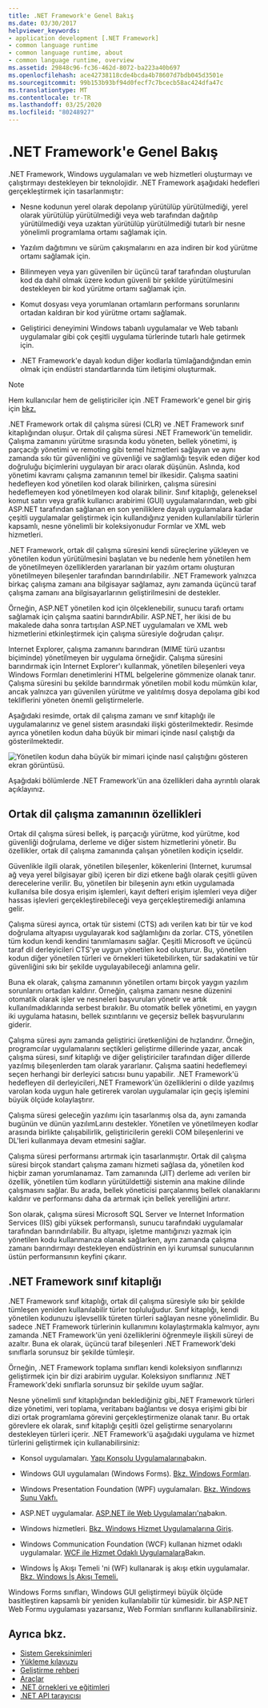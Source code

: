 ```yaml
---
title: .NET Framework'e Genel Bakış
ms.date: 03/30/2017
helpviewer_keywords:
- application development [.NET Framework]
- common language runtime
- common language runtime, about
- common language runtime, overview
ms.assetid: 29848c96-fc36-462d-8072-ba223a40b697
ms.openlocfilehash: ace42738118cde4bcda4b78607d7bdb045d3501e
ms.sourcegitcommit: 99b153b93bf94d0fecf7c7bcecb58ac424dfa47c
ms.translationtype: MT
ms.contentlocale: tr-TR
ms.lasthandoff: 03/25/2020
ms.locfileid: "80248927"
---
```

# <a name="overview-of-net-framework"></a>.NET Framework'e Genel Bakış

.NET Framework, Windows uygulamaları ve web hizmetleri oluşturmayı ve çalıştırmayı destekleyen bir teknolojidir. .NET Framework aşağıdaki hedefleri gerçekleştirmek için tasarlanmıştır:

- Nesne kodunun yerel olarak depolanıp yürütülüp yürütülmediği, yerel olarak yürütülüp yürütülmediği veya web tarafından dağıtılıp yürütülmediği veya uzaktan yürütülüp yürütülmediği tutarlı bir nesne yönelimli programlama ortamı sağlamak için.

- Yazılım dağıtımını ve sürüm çakışmalarını en aza indiren bir kod yürütme ortamı sağlamak için.

- Bilinmeyen veya yarı güvenilen bir üçüncü taraf tarafından oluşturulan kod da dahil olmak üzere kodun güvenli bir şekilde yürütülmesini destekleyen bir kod yürütme ortamı sağlamak için.

- Komut dosyası veya yorumlanan ortamların performans sorunlarını ortadan kaldıran bir kod yürütme ortamı sağlamak.

- Geliştirici deneyimini Windows tabanlı uygulamalar ve Web tabanlı uygulamalar gibi çok çeşitli uygulama türlerinde tutarlı hale getirmek için.

- .NET Framework'e dayalı kodun diğer kodlarla tümlağandığından emin olmak için endüstri standartlarında tüm iletişimi oluşturmak.

> [!NOTE]
> Hem kullanıcılar hem de geliştiriciler için .NET Framework'e genel bir giriş için [bkz.](index.md)

.NET Framework ortak dil çalışma süresi (CLR) ve .NET Framework sınıf kitaplığından oluşur. Ortak dil çalışma süresi .NET Framework'ün temelidir. Çalışma zamanını yürütme sırasında kodu yöneten, bellek yönetimi, iş parçacığı yönetimi ve remoting gibi temel hizmetleri sağlayan ve aynı zamanda sıkı tür güvenliğini ve güvenliği ve sağlamlığı teşvik eden diğer kod doğruluğu biçimlerini uygulayan bir aracı olarak düşünün. Aslında, kod yönetimi kavramı çalışma zamanının temel bir ilkesidir. Çalışma saatini hedefleyen kod yönetilen kod olarak bilinirken, çalışma süresini hedeflemeyen kod yönetilmeyen kod olarak bilinir. Sınıf kitaplığı, geleneksel komut satırı veya grafik kullanıcı arabirimi (GUI) uygulamalarından, web gibi ASP.NET tarafından sağlanan en son yeniliklere dayalı uygulamalara kadar çeşitli uygulamalar geliştirmek için kullandığınız yeniden kullanılabilir türlerin kapsamlı, nesne yönelimli bir koleksiyonudur Formlar ve XML web hizmetleri.

.NET Framework, ortak dil çalışma süresini kendi süreçlerine yükleyen ve yönetilen kodun yürütülmesini başlatan ve bu nedenle hem yönetilen hem de yönetilmeyen özelliklerden yararlanan bir yazılım ortamı oluşturan yönetilmeyen bileşenler tarafından barındırılabilir. .NET Framework yalnızca birkaç çalışma zamanı ana bilgisayar sağlamaz, aynı zamanda üçüncü taraf çalışma zamanı ana bilgisayarlarının geliştirilmesini de destekler.

Örneğin, ASP.NET yönetilen kod için ölçeklenebilir, sunucu tarafı ortamı sağlamak için çalışma saatini barındırAbilir. ASP.NET, her ikisi de bu makalede daha sonra tartışılan ASP.NET uygulamaları ve XML web hizmetlerini etkinleştirmek için çalışma süresiyle doğrudan çalışır.

Internet Explorer, çalışma zamanını barındıran (MIME türü uzantısı biçiminde) yönetilmeyen bir uygulama örneğidir. Çalışma süresini barındırmak için Internet Explorer'ı kullanmak, yönetilen bileşenleri veya Windows Formları denetimlerini HTML belgelerine gömmenize olanak tanır. Çalışma süresini bu şekilde barındırmak yönetilen mobil kodu mümkün kılar, ancak yalnızca yarı güvenilen yürütme ve yalıtılmış dosya depolama gibi kod tekliflerini yöneten önemli geliştirmelerle.

Aşağıdaki resimde, ortak dil çalışma zamanı ve sınıf kitaplığı ile uygulamalarınız ve genel sistem arasındaki ilişki gösterilmektedir. Resimde ayrıca yönetilen kodun daha büyük bir mimari içinde nasıl çalıştığı da gösterilmektedir.

![Yönetilen kodun daha büyük bir mimari içinde nasıl çalıştığını gösteren ekran görüntüsü.](./media/overview/language-runtime-class-library-relationship.gif)

Aşağıdaki bölümlerde .NET Framework'ün ana özellikleri daha ayrıntılı olarak açıklayınız.

## <a name="features-of-the-common-language-runtime"></a>Ortak dil çalışma zamanının özellikleri

Ortak dil çalışma süresi bellek, iş parçacığı yürütme, kod yürütme, kod güvenliği doğrulama, derleme ve diğer sistem hizmetlerini yönetir. Bu özellikler, ortak dil çalışma zamanında çalışan yönetilen kodiçin içseldir.

Güvenlikle ilgili olarak, yönetilen bileşenler, kökenlerini (Internet, kurumsal ağ veya yerel bilgisayar gibi) içeren bir dizi etkene bağlı olarak çeşitli güven derecelerine verilir. Bu, yönetilen bir bileşenin aynı etkin uygulamada kullanılsa bile dosya erişim işlemleri, kayıt defteri erişim işlemleri veya diğer hassas işlevleri gerçekleştirebileceği veya gerçekleştiremediği anlamına gelir.

Çalışma süresi ayrıca, ortak tür sistemi (CTS) adı verilen katı bir tür ve kod doğrulama altyapısı uygulayarak kod sağlamlığını da zorlar. CTS, yönetilen tüm kodun kendi kendini tanımlamasını sağlar. Çeşitli Microsoft ve üçüncü taraf dil derleyicileri CTS'ye uygun yönetilen kod oluşturur. Bu, yönetilen kodun diğer yönetilen türleri ve örnekleri tüketebilirken, tür sadakatini ve tür güvenliğini sıkı bir şekilde uygulayabileceği anlamına gelir.

Buna ek olarak, çalışma zamanının yönetilen ortamı birçok yaygın yazılım sorunlarını ortadan kaldırır. Örneğin, çalışma zamanı nesne düzenini otomatik olarak işler ve nesneleri başvuruları yönetir ve artık kullanılmadıklarında serbest bırakılır. Bu otomatik bellek yönetimi, en yaygın iki uygulama hatasını, bellek sızıntılarını ve geçersiz bellek başvurularını giderir.

Çalışma süresi aynı zamanda geliştirici üretkenliğini de hızlandırır. Örneğin, programcılar uygulamalarını seçtikleri geliştirme dillerinde yazar, ancak çalışma süresi, sınıf kitaplığı ve diğer geliştiriciler tarafından diğer dillerde yazılmış bileşenlerden tam olarak yararlanır. Çalışma saatini hedeflemeyi seçen herhangi bir derleyici satıcısı bunu yapabilir. .NET Framework'ü hedefleyen dil derleyicileri,.NET Framework'ün özelliklerini o dilde yazılmış varolan koda uygun hale getirerek varolan uygulamalar için geçiş işlemini büyük ölçüde kolaylaştırır.

Çalışma süresi geleceğin yazılımı için tasarlanmış olsa da, aynı zamanda bugünün ve dünün yazılımLarını destekler. Yönetilen ve yönetilmeyen kodlar arasında birlikte çalışabilirlik, geliştiricilerin gerekli COM bileşenlerini ve DL'leri kullanmaya devam etmesini sağlar.

Çalışma süresi performansı artırmak için tasarlanmıştır. Ortak dil çalışma süresi birçok standart çalışma zamanı hizmeti sağlasa da, yönetilen kod hiçbir zaman yorumlanamaz. Tam zamanında (JIT) derleme adı verilen bir özellik, yönetilen tüm kodların yürütüldettiği sistemin ana makine dilinde çalışmasını sağlar. Bu arada, bellek yöneticisi parçalanmış bellek olanaklarını kaldırır ve performansı daha da artırmak için bellek yerelliğini artırır.

Son olarak, çalışma süresi Microsoft SQL Server ve Internet Information Services (IIS) gibi yüksek performanslı, sunucu tarafındaki uygulamalar tarafından barındırılabilir. Bu altyapı, işletme mantığınızı yazmak için yönetilen kodu kullanmanıza olanak sağlarken, aynı zamanda çalışma zamanı barındırmayı destekleyen endüstrinin en iyi kurumsal sunucularının üstün performansının keyfini çıkarır.

## <a name="net-framework-class-library"></a>.NET Framework sınıf kitaplığı

.NET Framework sınıf kitaplığı, ortak dil çalışma süresiyle sıkı bir şekilde tümleşen yeniden kullanılabilir türler topluluğudur. Sınıf kitaplığı, kendi yönetilen kodunuzu işlevsellik türeten türleri sağlayan nesne yönelimlidir. Bu sadece .NET Framework türlerinin kullanımını kolaylaştırmakla kalmıyor, aynı zamanda .NET Framework'ün yeni özelliklerini öğrenmeyle ilişkili süreyi de azaltır. Buna ek olarak, üçüncü taraf bileşenleri .NET Framework'deki sınıflarla sorunsuz bir şekilde tümleşir.

Örneğin, .NET Framework toplama sınıfları kendi koleksiyon sınıflarınızı geliştirmek için bir dizi arabirim uygular. Koleksiyon sınıflarınız .NET Framework'deki sınıflarla sorunsuz bir şekilde uyum sağlar.

Nesne yönelimli sınıf kitaplığından beklediğiniz gibi,.NET Framework türleri dize yönetimi, veri toplama, veritabanı bağlantısı ve dosya erişimi gibi bir dizi ortak programlama görevini gerçekleştirmenize olanak tanır. Bu ortak görevlere ek olarak, sınıf kitaplığı çeşitli özel geliştirme senaryolarını destekleyen türleri içerir. .NET Framework'ü aşağıdaki uygulama ve hizmet türlerini geliştirmek için kullanabilirsiniz:

- Konsol uygulamaları. [Yapı Konsolu Uygulamalarına](../../standard/building-console-apps.md)bakın.

- Windows GUI uygulamaları (Windows Forms). [Bkz. Windows Formları](../winforms/index.md).

- Windows Presentation Foundation (WPF) uygulamaları. [Bkz. Windows Sunu Vakfı.](../wpf/index.md)

- ASP.NET uygulamalar. [ASP.NET ile Web Uygulamaları'na](../develop-web-apps-with-aspnet.md)bakın.

- Windows hizmetleri. [Bkz. Windows Hizmet Uygulamalarına Giriş](../windows-services/introduction-to-windows-service-applications.md).

- Windows Communication Foundation (WCF) kullanan hizmet odaklı uygulamalar. [WCF ile Hizmet Odaklı Uygulamalara](../wcf/index.md)Bakın.

- Windows İş Akışı Temeli 'ni (WF) kullanarak iş akışı etkin uygulamalar. [Bkz. Windows İş Akışı Temeli.](../windows-workflow-foundation/index.md)

Windows Forms sınıfları, Windows GUI geliştirmeyi büyük ölçüde basitleştiren kapsamlı bir yeniden kullanılabilir tür kümesidir. bir ASP.NET Web Formu uygulaması yazarsanız, Web Formları sınıflarını kullanabilirsiniz.

## <a name="see-also"></a>Ayrıca bkz.

- [Sistem Gereksinimleri](system-requirements.md)
- [Yükleme kılavuzu](../install/index.md)
- [Geliştirme rehberi](../development-guide.md)
- [Araçlar](../tools/index.md)
- [.NET örnekleri ve eğitimleri](../../samples-and-tutorials/index.md)
- [.NET API tarayıcısı](../../../api/index.md)
